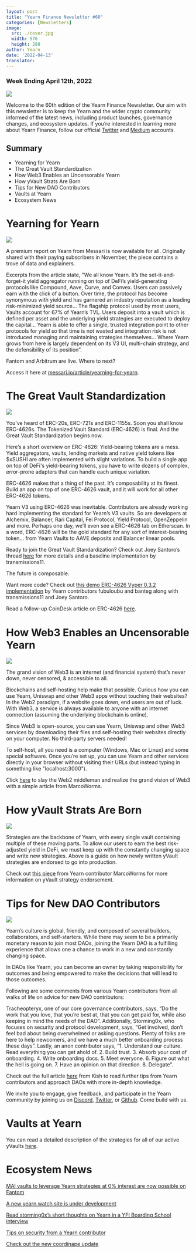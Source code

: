 ```yaml
---
layout: post
title: "Yearn Finance Newsletter #60"
categories: [Newsletters]
image:
  src: ./cover.jpg
  width: 576
  height: 288
author: Yearn
date: '2022-04-13'
translator:
---
```


### Week Ending April 12th, 2022

![](./image1.jpg?w=900&h=453)

Welcome to the 60th edition of the Yearn Finance Newsletter. Our aim with this newsletter is to keep the Yearn and the wider crypto community informed of the latest news, including product launches, governance changes, and ecosystem updates. If you’re interested in learning more about Yearn Finance, follow our official [Twitter](https://twitter.com/iearnfinance) and [Medium](https://medium.com/iearn) accounts.

## Summary

- Yearning for Yearn
- The Great Vault Standardization
- How Web3 Enables an Uncensorable Yearn
- How yVault Strats Are Born
- Tips for New DAO Contributors
- Vaults at Yearn
- Ecosystem News

# Yearning for Yearn

![](./image2.jpg?w=1000&h=563)

A premium report on Yearn from Messari is now available for all. Originally shared with their paying subscribers in November, the piece contains a trove of data and explainers.

Excerpts from the article state, "We all know Yearn. It’s the set-it-and-forget-it yield aggregator running on top of DeFi’s yield-generating protocols like Compound, Aave, Curve, and Convex. Users can passively earn with the click of a button. Over time, the protocol has become synonymous with yield and has garnered an industry reputation as a leading risk-minimized yield source… The flagship protocol used by most users, Vaults account for 67% of Yearn’s TVL. Users deposit into a vault which is defined per asset and the underlying yield strategies are executed to deploy the capital… Yearn is able to offer a single, trusted integration point to other protocols for yield so that time is not wasted and integration risk is not introduced managing and maintaining strategies themselves… Where Yearn grows from here is largely dependent on its V3 UI, multi-chain strategy, and the defensibility of its position”.

Fantom and Arbitrum are live. Where to next?

Access it here at [messari.io/article/yearning-for-yearn](messari.io/article/yearning-for-yearn).

# The Great Vault Standardization

![](./image3.jpg?w=900&h=577)

You’ve heard of ERC-20s, ERC-721s and ERC-1155s. Soon you shall know ERC-4626s. The Tokenized Vault Standard (ERC-4626) is final. And the Great Vault Standardization begins now.

Here’s a short overview on ERC-4626: Yield-bearing tokens are a mess. Yield aggregators, vaults, lending markets and native yield tokens like $xSUSHI are often implemented with slight variations. To build a single app on top of DeFi's yield-bearing tokens, you have to write dozens of complex, error-prone adapters that can handle each unique variation.

ERC-4626 makes that a thing of the past. It’s composability at its finest. Build an app on top of one ERC-4626 vault, and it will work for all other ERC-4626 tokens.

Yearn V3 using ERC-4626 was inevitable. Contributors are already working hard implementing the standard for Yearn’s V3 vaults. So are developers at Alchemix, Balancer, Rari Capital, Fei Protocol, Yield Protocol, OpenZeppelin and more. Perhaps one day, we’ll even see a ERC-4626 tab on Etherscan. In a word, ERC-4626 will be the gold standard for any sort of interest-bearing token… from Yearn Vaults to AAVE deposits and Balancer linear pools.

Ready to join the Great Vault Standardization? Check out Joey Santoro’s thread [here](https://twitter.com/joey__santoro/status/1504603906726240258) for more details and a baseline implementation by transmissions11.

The future is composable.

Want more code? Check out [this demo ERC-4626 Vyper 0.3.2 implementation](https://github.com/fubuloubu/ERC4626) by Yearn contributors fubuloubu and banteg along with transmissions11 and Joey Santoro.

Read a follow-up CoinDesk article on ERC-4626 [here](https://www.coindesk.com/layer2/2022/04/08/defi-giant-yearn-leads-the-way-on-erc-4626-token-standard-adoption/).

# How Web3 Enables an Uncensorable Yearn

![](./image4.jpg?w=900&h=451)

The grand vision of Web3 is an internet (and financial system) that’s never down, never censored, & accessible to all.

Blockchains and self-hosting help make that possible. Curious how you can use Yearn, Uniswap and other Web3 apps without touching their websites? In the Web2 paradigm, if a website goes down, end users are out of luck. With Web3, a service is always available to anyone with an internet connection (assuming the underlying blockchain is online).

Since Web3 is open-source, you can use Yearn, Uniswap and other Web3 services by downloading their files and self-hosting their websites directly on your computer. No third-party servers needed!

To self-host, all you need is a computer (Windows, Mac or Linux) and some special software. Once you’re set up, you can use Yearn and other services directly in your browser without visiting their URLs (but instead typing in something like "localhost:3000").

Click [here](https://medium.com/iearn/self-hosting-web3-services-299306b706ee) to slay the Web2 middleman and realize the grand vision of Web3 with a simple article from MarcoWorms.

# How yVault Strats Are Born

![](./image5.jpg?w=900&h=650)

Strategies are the backbone of Yearn, with every single vault containing multiple of these moving parts. To allow our users to earn the best risk-adjusted yield in DeFi, we must keep up with the constantly changing space and write new strategies. Above is a guide on how newly written yVault strategies are endorsed to go into production.

Check out [this piece](https://medium.com/iearn/how-new-yearn-vault-strategies-are-endorsed-8c0e0870790d) from Yearn contributor MarcoWorms for more information on yVault strategy endorsement.

# Tips for New DAO Contributors

![](./image6.jpg?w=900&h=473)

Yearn’s culture is global, friendly, and composed of several builders, collaborators, and self-starters. While there may seem to be a primarily monetary reason to join most DAOs, joining the Yearn DAO is a fulfilling experience that allows one a chance to work in a new and constantly changing space.

In DAOs like Yearn, you can become an owner by taking responsibility for outcomes and being empowered to make the decisions that will lead to those outcomes.

Following are some comments from various Yearn contributors from all walks of life on advice for new DAO contributors: 

Tracheopteryx, one of our core governance contributors, says, “Do the work that you love, that you’re best at, that you can get paid for, while also keeping in mind the needs of the DAO”. Additionally, Storming0x, who focuses on security and protocol development, says, “Get involved, don’t feel bad about being overwhelmed or asking questions. Plenty of folks are here to help newcomers, and we have a much better onboarding process these days”. Lastly, an anon contributor says, “1. Understand our culture. Read everything you can get ahold of. 2. Build trust. 3. Absorb your cost of onboarding. 4. Write onboarding docs. 5. Meet everyone. 6. Figure out what the hell is going on. 7. Have an opinion on that direction. 8. Delegate”.

Check out the full article [here](https://medium.com/iearn/tips-for-new-contributors-4e978d6b73d) from Kish to read further tips from Yearn contributors and approach DAOs with more in-depth knowledge.

We invite you to engage, give feedback, and participate in the Yearn community by joining us on [Discord](https://discord.gg/8rF374XkXy), [Twitter](http://twitter.com/iearnfinance), or [Github](http://github.com/yearn). Come build with us.

# Vaults at Yearn 

You can read a detailed description of the strategies for all of our active yVaults [here](https://medium.com/yearn-state-of-the-vaults/the-vaults-at-yearn-9237905ffed3).

# Ecosystem News

[MAI vaults to leverage Yearn strategies at 0% interest are now possible on Fantom](https://twitter.com/QiDaoProtocol/status/1511787974383521805)

[A new yearn.watch site is under development](https://watch.major.tax/)

[Read storming0x’s short thoughts on Yearn in a YFI Boarding School interview](https://twitter.com/YFI_interns/status/1510244675671793670?s=20&t=27yxNtksWs-le96KTQVXrw)

[Tips on security from a Yearn contributor](https://twitter.com/storming0x/status/1509769575021178886)

[Check out the new coordinape update](https://twitter.com/coordinape/status/1512247042806005763)
